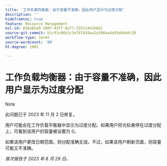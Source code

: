 ```yaml
---
title: '工作负载均衡器：由于容量不准确，因此用户显示为过度分配'
description: ''
hidefromtoc: true
feature: Resource Management
exl-id: 656e65e8-2007-43ff-8a77-33512443b661
source-git-commit: b1c93c06b2c3a787438aa2a598aada93a04e0c38
workflow-type: tm+mt
source-wordcount: '80'
ht-degree: 100%

---
```


# 工作负载均衡器：由于容量不准确，因此用户显示为过度分配

>[!NOTE]
>
>此问题已于 2023 年 11 月 2 日修复。

用户可能会在工作负载平衡器中显示为过度分配。如果用户将光标悬停在过度分配上，可看到该用户的容量被设置为 0。

如果该用户更改日期范围，则分配准确无误。不过，如果该用户刷新页面，则容量可能又不准确。

_首次报告于 2023 年 8 月 29 日。_

